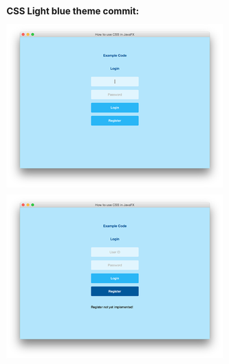 CSS Light blue theme commit:
--
![light blue theme](lightbluelogin.png)

![light blue theme](lightblueloginr.png)
